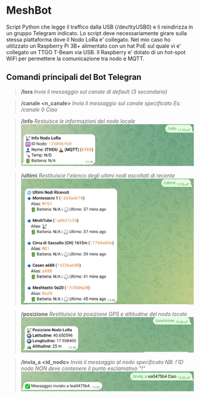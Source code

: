 # MeshBot
Script Python che legge il traffico dalla USB (/dev/ttyUSB0) e li reindirizza in un gruppo Telegram indicato. Lo script deve necessariamente girare sulla stessa piattaforma dove il Nodo LoRa e' collegato.
Nel mio caso ho utilizzato un Raspberry Pi 3B+ alimentato con un hat PoE sul quale vi e' collegato un TTGO T-Beam via USB. Il Raspberry e' dotato di un hot-spot WiFi per permettere la comunicazione tra nodo e MQTT.


## Comandi principali del Bot Telegran
> **/lora <messaggio>** _Invia il messaggio sul canale di default (3 secondario)_

> **/canale <n_canale> <messaggio>** _Invia il messaggio sul canale specificato Es: /canale 0 Ciao_

> **/info** _Restuisce le informazioni del nodo locale_
![alt text](https://github.com/Mantisworks/MeshBot/blob/main/img/info.PNG)

> **/ultimi** _Restituisce l'elenco degli ultimi nodi ascoltati di recente_
![alt text](https://github.com/Mantisworks/MeshBot/blob/main/img/ultimi.PNG)

> **/posizione** _Restituisce la posizione GPS e altitudine del nodo locale_
![alt text](https://github.com/Mantisworks/MeshBot/blob/main/img/posizione.PNG)

> **/invia_a <id_nodo> <messaggio>** _Invia il messaggio al nodo specificato NB: l'ID nodo NON deve contenere il punto esclamativo "!"_
![alt text](https://github.com/Mantisworks/MeshBot/blob/main/img/invia_a.PNG)

